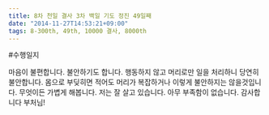 ```yaml
---
title: 8차 천일 결사 3차 백일 기도 정진 49일째
date: "2014-11-27T14:53:21+09:00"
tags: 8-300th, 49th, 10000 결사, 8000th
---
```


#수행일지

마음이 불편합니다. 불안하기도 합니다. 행동하지 않고 머리로만 일을 처리하니 당연히 불안합니다. 몸으로 부딪히면 적어도 머리가 복잡하거나 이렇게 불안하지는 않을것입니다. 무엇이든 가볍게 해봅니다. 저는 잘 살고 있습니다. 아무 부족함이 없습니다. 감사합니다 부처님!
